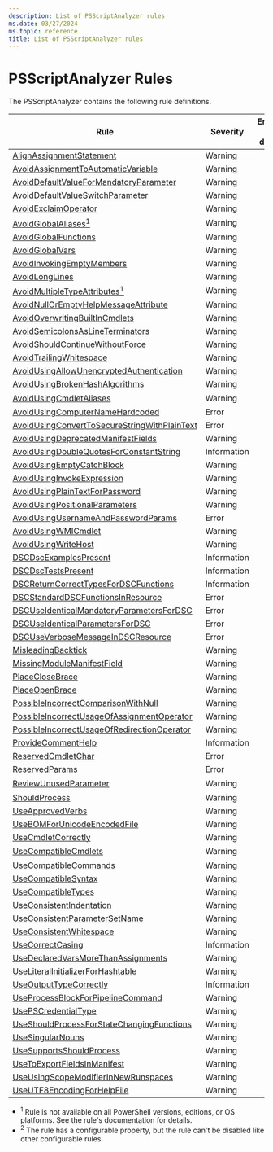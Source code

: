 ```yaml
---
description: List of PSScriptAnalyzer rules
ms.date: 03/27/2024
ms.topic: reference
title: List of PSScriptAnalyzer rules
---
```

# PSScriptAnalyzer Rules

The PSScriptAnalyzer contains the following rule definitions.

|                                               Rule                                                |  Severity   | Enabled by default |  Configurable   |
| ------------------------------------------------------------------------------------------------- | ----------- | :----------------: | :-------------: |
| [AlignAssignmentStatement](./AlignAssignmentStatement.md)                                         | Warning     |         No         |       Yes       |
| [AvoidAssignmentToAutomaticVariable](./AvoidAssignmentToAutomaticVariable.md)                     | Warning     |        Yes         |                 |
| [AvoidDefaultValueForMandatoryParameter](./AvoidDefaultValueForMandatoryParameter.md)             | Warning     |        Yes         |                 |
| [AvoidDefaultValueSwitchParameter](./AvoidDefaultValueSwitchParameter.md)                         | Warning     |        Yes         |                 |
| [AvoidExclaimOperator](./AvoidExclaimOperator.md)                                                 | Warning     |         No         |                 |
| [AvoidGlobalAliases<sup>1</sup>](./AvoidGlobalAliases.md)                                         | Warning     |        Yes         |                 |
| [AvoidGlobalFunctions](./AvoidGlobalFunctions.md)                                                 | Warning     |        Yes         |                 |
| [AvoidGlobalVars](./AvoidGlobalVars.md)                                                           | Warning     |        Yes         |                 |
| [AvoidInvokingEmptyMembers](./AvoidInvokingEmptyMembers.md)                                       | Warning     |        Yes         |                 |
| [AvoidLongLines](./AvoidLongLines.md)                                                             | Warning     |         No         |       Yes       |
| [AvoidMultipleTypeAttributes<sup>1</sup>](./AvoidMultipleTypeAttributes.md)                       | Warning     |        Yes         |                 |
| [AvoidNullOrEmptyHelpMessageAttribute](./AvoidNullOrEmptyHelpMessageAttribute.md)                 | Warning     |        Yes         |                 |
| [AvoidOverwritingBuiltInCmdlets](./AvoidOverwritingBuiltInCmdlets.md)                             | Warning     |        Yes         |       Yes       |
| [AvoidSemicolonsAsLineTerminators](./AvoidSemicolonsAsLineTerminators.md)                         | Warning     |         No         |                 |
| [AvoidShouldContinueWithoutForce](./AvoidShouldContinueWithoutForce.md)                           | Warning     |        Yes         |                 |
| [AvoidTrailingWhitespace](./AvoidTrailingWhitespace.md)                                           | Warning     |        Yes         |                 |
| [AvoidUsingAllowUnencryptedAuthentication](./AvoidUsingAllowUnencryptedAuthentication.md)         | Warning     |        Yes         |                 |
| [AvoidUsingBrokenHashAlgorithms](./AvoidUsingBrokenHashAlgorithms.md)                             | Warning     |        Yes         |                 |
| [AvoidUsingCmdletAliases](./AvoidUsingCmdletAliases.md)                                           | Warning     |        Yes         | Yes<sup>2</sup> |
| [AvoidUsingComputerNameHardcoded](./AvoidUsingComputerNameHardcoded.md)                           | Error       |        Yes         |                 |
| [AvoidUsingConvertToSecureStringWithPlainText](./AvoidUsingConvertToSecureStringWithPlainText.md) | Error       |        Yes         |                 |
| [AvoidUsingDeprecatedManifestFields](./AvoidUsingDeprecatedManifestFields.md)                     | Warning     |        Yes         |                 |
| [AvoidUsingDoubleQuotesForConstantString](./AvoidUsingDoubleQuotesForConstantString.md)           | Information |         No         |                 |
| [AvoidUsingEmptyCatchBlock](./AvoidUsingEmptyCatchBlock.md)                                       | Warning     |        Yes         |                 |
| [AvoidUsingInvokeExpression](./AvoidUsingInvokeExpression.md)                                     | Warning     |        Yes         |                 |
| [AvoidUsingPlainTextForPassword](./AvoidUsingPlainTextForPassword.md)                             | Warning     |        Yes         |                 |
| [AvoidUsingPositionalParameters](./AvoidUsingPositionalParameters.md)                             | Warning     |        Yes         |                 |
| [AvoidUsingUsernameAndPasswordParams](./AvoidUsingUsernameAndPasswordParams.md)                   | Error       |        Yes         |                 |
| [AvoidUsingWMICmdlet](./AvoidUsingWMICmdlet.md)                                                   | Warning     |        Yes         |                 |
| [AvoidUsingWriteHost](./AvoidUsingWriteHost.md)                                                   | Warning     |        Yes         |                 |
| [DSCDscExamplesPresent](./DSCDscExamplesPresent.md)                                               | Information |        Yes         |                 |
| [DSCDscTestsPresent](./DSCDscTestsPresent.md)                                                     | Information |        Yes         |                 |
| [DSCReturnCorrectTypesForDSCFunctions](./DSCReturnCorrectTypesForDSCFunctions.md)                 | Information |        Yes         |                 |
| [DSCStandardDSCFunctionsInResource](./DSCStandardDSCFunctionsInResource.md)                       | Error       |        Yes         |                 |
| [DSCUseIdenticalMandatoryParametersForDSC](./DSCUseIdenticalMandatoryParametersForDSC.md)         | Error       |        Yes         |                 |
| [DSCUseIdenticalParametersForDSC](./DSCUseIdenticalParametersForDSC.md)                           | Error       |        Yes         |                 |
| [DSCUseVerboseMessageInDSCResource](./DSCUseVerboseMessageInDSCResource.md)                       | Error       |        Yes         |                 |
| [MisleadingBacktick](./MisleadingBacktick.md)                                                     | Warning     |        Yes         |                 |
| [MissingModuleManifestField](./MissingModuleManifestField.md)                                     | Warning     |        Yes         |                 |
| [PlaceCloseBrace](./PlaceCloseBrace.md)                                                           | Warning     |         No         |       Yes       |
| [PlaceOpenBrace](./PlaceOpenBrace.md)                                                             | Warning     |         No         |       Yes       |
| [PossibleIncorrectComparisonWithNull](./PossibleIncorrectComparisonWithNull.md)                   | Warning     |        Yes         |                 |
| [PossibleIncorrectUsageOfAssignmentOperator](./PossibleIncorrectUsageOfAssignmentOperator.md)     | Warning     |        Yes         |                 |
| [PossibleIncorrectUsageOfRedirectionOperator](./PossibleIncorrectUsageOfRedirectionOperator.md)   | Warning     |        Yes         |                 |
| [ProvideCommentHelp](./ProvideCommentHelp.md)                                                     | Information |        Yes         |       Yes       |
| [ReservedCmdletChar](./ReservedCmdletChar.md)                                                     | Error       |        Yes         |                 |
| [ReservedParams](./ReservedParams.md)                                                             | Error       |        Yes         |                 |
| [ReviewUnusedParameter](./ReviewUnusedParameter.md)                                               | Warning     |        Yes         | Yes<sup>2</sup> |
| [ShouldProcess](./ShouldProcess.md)                                                               | Warning     |        Yes         |                 |
| [UseApprovedVerbs](./UseApprovedVerbs.md)                                                         | Warning     |        Yes         |                 |
| [UseBOMForUnicodeEncodedFile](./UseBOMForUnicodeEncodedFile.md)                                   | Warning     |        Yes         |                 |
| [UseCmdletCorrectly](./UseCmdletCorrectly.md)                                                     | Warning     |        Yes         |                 |
| [UseCompatibleCmdlets](./UseCompatibleCmdlets.md)                                                 | Warning     |        Yes         | Yes<sup>2</sup> |
| [UseCompatibleCommands](./UseCompatibleCommands.md)                                               | Warning     |         No         |       Yes       |
| [UseCompatibleSyntax](./UseCompatibleSyntax.md)                                                   | Warning     |         No         |       Yes       |
| [UseCompatibleTypes](./UseCompatibleTypes.md)                                                     | Warning     |         No         |       Yes       |
| [UseConsistentIndentation](./UseConsistentIndentation.md)                                         | Warning     |         No         |       Yes       |
| [UseConsistentParameterSetName](./UseConsistentParameterSetName.md)                               | Warning     |        Yes         |                 |
| [UseConsistentWhitespace](./UseConsistentWhitespace.md)                                           | Warning     |         No         |       Yes       |
| [UseCorrectCasing](./UseCorrectCasing.md)                                                         | Information |         No         |       Yes       |
| [UseDeclaredVarsMoreThanAssignments](./UseDeclaredVarsMoreThanAssignments.md)                     | Warning     |        Yes         |                 |
| [UseLiteralInitializerForHashtable](./UseLiteralInitializerForHashtable.md)                       | Warning     |        Yes         |                 |
| [UseOutputTypeCorrectly](./UseOutputTypeCorrectly.md)                                             | Information |        Yes         |                 |
| [UseProcessBlockForPipelineCommand](./UseProcessBlockForPipelineCommand.md)                       | Warning     |        Yes         |                 |
| [UsePSCredentialType](./UsePSCredentialType.md)                                                   | Warning     |        Yes         |                 |
| [UseShouldProcessForStateChangingFunctions](./UseShouldProcessForStateChangingFunctions.md)       | Warning     |        Yes         |                 |
| [UseSingularNouns](./UseSingularNouns.md)                                                         | Warning     |        Yes         |       Yes       |
| [UseSupportsShouldProcess](./UseSupportsShouldProcess.md)                                         | Warning     |        Yes         |                 |
| [UseToExportFieldsInManifest](./UseToExportFieldsInManifest.md)                                   | Warning     |        Yes         |                 |
| [UseUsingScopeModifierInNewRunspaces](./UseUsingScopeModifierInNewRunspaces.md)                   | Warning     |        Yes         |                 |
| [UseUTF8EncodingForHelpFile](./UseUTF8EncodingForHelpFile.md)                                     | Warning     |        Yes         |                 |

- <sup>1</sup> Rule is not available on all PowerShell versions, editions, or OS platforms. See the
  rule's documentation for details.
- <sup>2</sup> The rule has a configurable property, but the rule can't be disabled like other
  configurable rules.
